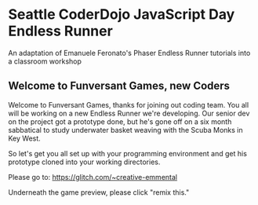 # Seattle CoderDojo JavaScript Day Endless Runner
An adaptation of Emanuele Feronato's Phaser Endless Runner tutorials into a classroom workshop

## Welcome to Funversant Games, new Coders

Welcome to Funversant Games, thanks for joining out coding team. You all will be working on a new Endless Runner we're developing. Our senior dev on the project got a prototype done, but he's gone off on a six month sabbatical to study underwater basket weaving with the Scuba Monks in Key West.

So let's get you all set up with your programming environment and get his prototype cloned into your working directories.

Please go to: [ https://glitch.com/~creative-emmental ]( https://glitch.com/~creative-emmental ) 

Underneath the game preview, please click "remix this."



